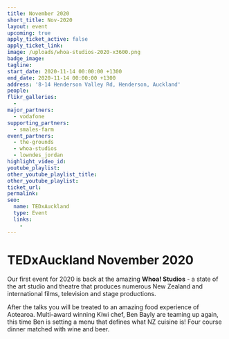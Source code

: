 ```yaml
---
title: November 2020
short_title: Nov-2020
layout: event
upcoming: true
apply_ticket_active: false
apply_ticket_link:
image: /uploads/whoa-studios-2020-x3600.png
badge_image:
tagline:
start_date: 2020-11-14 00:00:00 +1300
end_date: 2020-11-14 00:00:00 +1300
address: '8-14 Henderson Valley Rd, Henderson, Auckland'
people:
flikr_galleries:
  -
major_partners:
  - vodafone
supporting_partners:
  - smales-farm
event_partners:
  - the-grounds
  - whoa-studios
  - lowndes_jordan
highlight_video_id:
youtube_playlist:
other_youtube_playlist_title:
other_youtube_playlist:
ticket_url:
permalink:
seo:
  name: TEDxAuckland
  type: Event
  links:
    -
---
```


# TEDxAuckland November 2020

Our first event for 2020 is back at the amazing&nbsp;**Whoa\! Studios**&nbsp;- a state of the art studio and theatre that produces numerous New Zealand and international films, television and stage productions.

After the talks you will be treated to an amazing food experience of Aotearoa. Multi-award winning Kiwi chef, Ben Bayly are teaming up again, this time Ben is setting a menu that defines what NZ cuisine is\! Four course dinner matched with wine and beer.